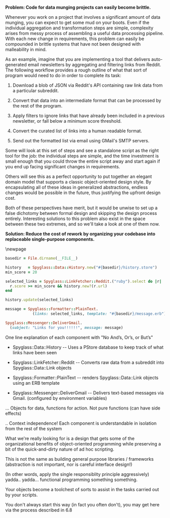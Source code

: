 **Problem: Code for data munging projects can easily become brittle.**

Whenever you work on a project that involves a significant amount of data
munging, you can expect to get some mud on your boots. Even if the individual
aggregation and transformation steps are simple, complexity arises from
messy process of assembling a useful data processing pipeline. With each
new change in requirements, this problem can easily be compounded in
brittle systems that have not been designed with malleability in mind.

As an example, imagine that you are implementing a tool that
delivers auto-generated email newsletters by aggregating and 
filtering links from Reddit. The following workflow provides
a rough outline of what that sort of program would need to
do in order to complete its task:

1. Download a blob of JSON via Reddit's API containing raw link data from a
particular subreddit.

2. Convert that data into an intermediate format that can be processed by the
rest of the program.

3. Apply filters to ignore links that have already been included in a previous
newsletter, or fall below a minimum score threshold. 

4. Convert the curated list of links into a human readable format.

5. Send out the formatted list via email using GMail's SMTP servers.

Some will look at this set of steps and see a standalone script as the right
tool for the job: the individual steps are simple, and the time investment is
small enough that you could throw the entire script away and start again if you
end up facing significant changes in requirements.

Others will see this as a perfect opportunity to put together an elegant domain
model that supports a classic object-oriented design style. By encapsulating all
of these ideas in generalized abstractions, endless changes would be possible in
the future, thus justifying the upfront design cost.

Both of these perspectives have merit, but it would be unwise to set up a
false dichotomy between formal design and skipping the design process entirely. 
Interesting solutions to this problem also exist in the space between these two extremes,
and so we'll take a look at one of them now.

**Solution: Reduce the cost of rework by organizing your codebase into
replaceable single-purpose components.**

\newpage

```ruby
basedir = File.dirname(__FILE__)

history   = Spyglass::Data::History.new("#{basedir}/history.store")
min_score = 20

selected_links = Spyglass::LinkFetcher::Reddit.("ruby").select do |r| 
  r.score >= min_score && history.new?(r.url) 
end

history.update(selected_links)

message = Spyglass::Formatter::PlainText.
            (links: selected_links, template: "#{basedir}/message.erb")

Spyglass::Messenger::DeliverGmail.
  (subject: "Links for you!!!!!!", message: message)
```

One line explanation of each component with "No And’s, Or’s, or But’s"

- Spyglass::Data::History -- Uses a PStore database to keep track of what links have been seen

- Spyglass::LinkFetcher::Reddit -- Converts raw data from a subreddit into Spyglass::Data::Link objects

- Spyglass::Formatter::PlainText -- renders Spyglass::Data::Link objects using
  an ERB template

- Spyglass::Messenger::DeliverGmail -- Delivers text-based messages via Gmail.
  (configured by environment variables)

... Objects for data, functions for action.
Not pure functions (can have side effects)

.. Context independence! Each component is understandable in isolation from the
rest of the system


What we're really looking for is a design that gets some of the
organizational benefits of object-oriented programming while preserving a bit of
the quick-and-dirty nature of ad hoc scripting.

This is not the same as building general purpose libraries / frameworks
(abstraction is not important, nor is careful interface design!)

(In other words, apply the single responsiblity principle aggressively)
yadda.. yadda... functional programming something something.

Your objects become a toolchest of sorts to assist in the tasks carried out by
your scripts.

You don't always start this way (in fact you often don't), you may get here via
the process described in 6.8
